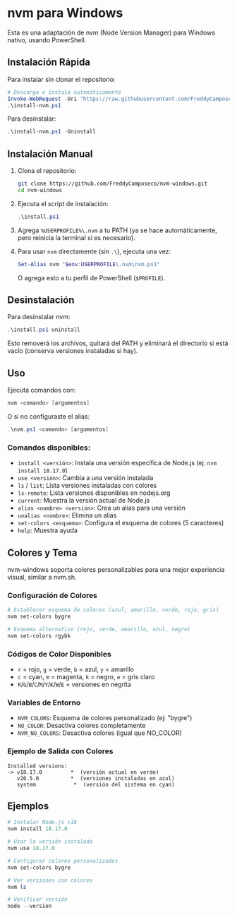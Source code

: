 # nvm para Windows

Esta es una adaptación de nvm (Node Version Manager) para Windows nativo, usando PowerShell.

## Instalación Rápida

Para instalar sin clonar el repositorio:

```powershell
# Descarga e instala automáticamente
Invoke-WebRequest -Uri "https://raw.githubusercontent.com/FreddyCamposeco/nvm-windows/master/install-nvm.ps1" -OutFile "install-nvm.ps1"
.\install-nvm.ps1
```

Para desinstalar:

```powershell
.\install-nvm.ps1 -Uninstall
```

## Instalación Manual

1. Clona el repositorio:

   ```bash
   git clone https://github.com/FreddyCamposeco/nvm-windows.git
   cd nvm-windows
   ```

2. Ejecuta el script de instalación:

   ```powershell
   .\install.ps1
   ```

3. Agrega `%USERPROFILE%\.nvm` a tu PATH (ya se hace automáticamente, pero reinicia la terminal si es necesario).

4. Para usar `nvm` directamente (sin `.\`), ejecuta una vez:

   ```powershell
   Set-Alias nvm "$env:USERPROFILE\.nvm\nvm.ps1"
   ```

   O agrega esto a tu perfil de PowerShell (`$PROFILE`).

## Desinstalación

Para desinstalar nvm:

```powershell
.\install.ps1 uninstall
```

Esto removerá los archivos, quitará del PATH y eliminará el directorio si está vacío (conserva versiones instaladas si hay).

## Uso

Ejecuta comandos con:

```powershell
nvm <comando> [argumentos]
```

O si no configuraste el alias:

```powershell
.\nvm.ps1 <comando> [argumentos]
```

### Comandos disponibles:

- `install <versión>`: Instala una versión específica de Node.js (ej: `nvm install 18.17.0`)
- `use <versión>`: Cambia a una versión instalada
- `ls` / `list`: Lista versiones instaladas con colores
- `ls-remote`: Lista versiones disponibles en nodejs.org
- `current`: Muestra la versión actual de Node.js
- `alias <nombre> <versión>`: Crea un alias para una versión
- `unalias <nombre>`: Elimina un alias
- `set-colors <esquema>`: Configura el esquema de colores (5 caracteres)
- `help`: Muestra ayuda

## Colores y Tema

nvm-windows soporta colores personalizables para una mejor experiencia visual, similar a nvm.sh.

### Configuración de Colores

```powershell
# Establecer esquema de colores (azul, amarillo, verde, rojo, gris)
nvm set-colors bygre

# Esquema alternativo (rojo, verde, amarillo, azul, negro)
nvm set-colors rgybk
```

### Códigos de Color Disponibles

- `r` = rojo, `g` = verde, `b` = azul, `y` = amarillo
- `c` = cyan, `m` = magenta, `k` = negro, `e` = gris claro
- `R`/`G`/`B`/`C`/`M`/`Y`/`K`/`W`/`E` = versiones en negrita

### Variables de Entorno

- `NVM_COLORS`: Esquema de colores personalizado (ej: "bygre")
- `NO_COLOR`: Desactiva colores completamente
- `NVM_NO_COLORS`: Desactiva colores (igual que NO_COLOR)

### Ejemplo de Salida con Colores

```
Installed versions:
-> v18.17.0         *  (versión actual en verde)
   v20.5.0          *  (versiones instaladas en azul)
   system            *  (versión del sistema en cyan)
```

## Ejemplos

```powershell
# Instalar Node.js v18
nvm install 18.17.0

# Usar la versión instalada
nvm use 18.17.0

# Configurar colores personalizados
nvm set-colors bygre

# Ver versiones con colores
nvm ls

# Verificar versión
node --version
```
